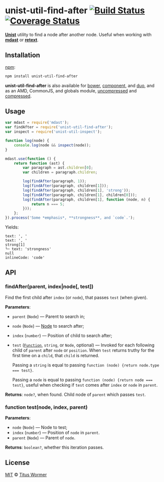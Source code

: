 # unist-util-find-after [![Build Status](https://img.shields.io/travis/wooorm/unist-util-find-after.svg)](https://travis-ci.org/wooorm/unist-util-find-after) [![Coverage Status](https://img.shields.io/codecov/c/github/wooorm/unist-util-find-after.svg)](https://codecov.io/github/wooorm/unist-util-find-after?branch=master)

[**Unist**](https://github.com/wooorm/unist) utility to find a node after
another node. Useful when working with [**mdast**](https://github.com/wooorm/mdast)
or [**retext**](https://github.com/wooorm/retext).

## Installation

[npm](https://docs.npmjs.com/cli/install):

```bash
npm install unist-util-find-after
```

**unist-util-find-after** is also available for [bower](http://bower.io/#install-packages),
[component](https://github.com/componentjs/component), and
[duo](http://duojs.org/#getting-started), and as an AMD, CommonJS, and globals
module, [uncompressed](unist-util-find-after.js) and
[compressed](unist-util-find-after.min.js).

## Usage

```js
var mdast = require('mdast');
var findAfter = require('unist-util-find-after');
var inspect = require('unist-util-inspect');

function log(node) {
    console.log(node && inspect(node));
}

mdast.use(function () {
    return function (ast) {
        var paragraph = ast.children[0];
        var children = paragraph.children;

        log(findAfter(paragraph, 1));
        log(findAfter(paragraph, children[1]));
        log(findAfter(paragraph, children[1], 'strong'));
        log(findAfter(paragraph, children[1], children[0]));
        log(findAfter(paragraph, children[1], function (node, n) {
            return n === 5;
        }));
    };
}).process('Some *emphasis*, **strongness**, and `code`.');
```

Yields:

```text
text: ', '
text: ', '
strong[1]
└─ text: 'strongness'
null
inlineCode: 'code'
```

## API

### findAfter(parent, index|node\[, test\])

Find the first child after `index` (or `node`), that passes `test` (when
given).

**Parameters**:

*   `parent` (`Node`) — Parent to search in;

*   `node` (`Node`)
    — [Node](https://github.com/wooorm/unist#unist-nodes) to search after;

*   `index` (`number`) — Position of child to search after;

*   `test` ([`Function`](#function-testnode-index-parent), `string`, or
    `Node`, optional)
    — Invoked for each following child of `parent` after `node` or `position`.
    When `test` returns truthy for the first time on a `child`, that `child` is
    returned.

    Passing a `string` is equal to passing
    `function (node) {return node.type === test}`.

    Passing a `node` is equal to passing
    `function (node) {return node === test}`, useful when checking if `test`
    comes after `index` or `node` in `parent`.

**Returns**: `node?`, when found. Child node of `parent` which passes `test`.

### function test(node, index, parent)

**Parameters**:

*   `node` (`Node`) — Node to test;
*   `index` (`number`) — Position of `node` in `parent`.
*   `parent` (`Node`) — Parent of `node`.

**Returns**: `boolean?`, whether this iteration passes.

## License

[MIT](LICENSE) © [Titus Wormer](http://wooorm.com)
